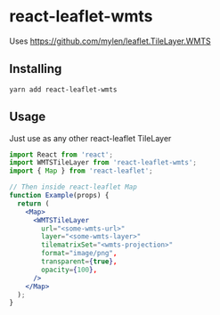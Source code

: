 # react-leaflet-wmts

Uses https://github.com/mylen/leaflet.TileLayer.WMTS

## Installing

    yarn add react-leaflet-wmts

## Usage

Just use as any other react-leaflet TileLayer

```jsx
import React from 'react';
import WMTSTileLayer from 'react-leaflet-wmts';
import { Map } from 'react-leaflet';

// Then inside react-leaflet Map
function Example(props) {
  return (
    <Map>
      <WMTSTileLayer
        url="<some-wmts-url>"
        layer="<some-wmts-layer>"
        tilematrixSet="<wmts-projection>"
        format="image/png",
        transparent={true},
        opacity={100},
      />
    </Map>
  );
}
```
